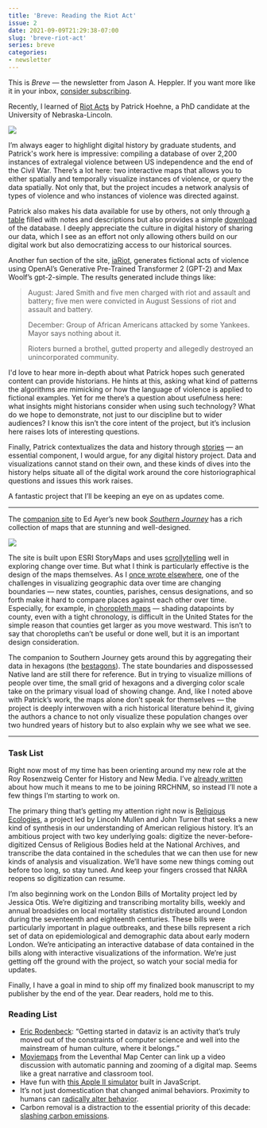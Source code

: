 ```yaml
---
title: 'Breve: Reading the Riot Act'
issue: 2
date: 2021-09-09T21:29:38-07:00
slug: 'breve-riot-act'
series: breve
categories:
- newsletter
---
```


<aside>
This is <em>Breve</em> &mdash; the newsletter from Jason A. Heppler. If you want more like it in your inbox, <a href="https://buttondown.email/jheppler">consider subscribing</a>. 
</aside>

Recently, I learned of [Riot Acts](https://www.riotacts.org/index.html) by Patrick Hoehne, a PhD candidate at the University of Nebraska-Lincoln.

![](/assets/images/https---bucketeer-e05bbc84-baa3-437e-9518-adb32be77984.s3.amazonaws.com-public-images-debb333b-9cfb-4696-a1c9-63700fea87a1_2027x1036.jpeg)

I’m always eager to highlight digital history by graduate students, and Patrick's work here is impressive: compiling a database of over 2,200 instances of extralegal violence between US independence and the end of the Civil War. There’s a lot here: two interactive maps that allows you to either spatially and temporally visualize instances of violence, or query the data spatially. Not only that, but the project incudes a network analysis of types of violence and who instances of violence was directed against. 

Patrick also makes his data available for use by others, not only through [a table](https://www.riotacts.org/pe/pe.html) filled with notes and descriptions but also provides a simple [download](https://www.riotacts.org/about/about.html) of the database. I deeply appreciate the culture in digital history of sharing our data, which I see as an effort not only allowing others build on our digital work but also democratizing access to our historical sources. 

Another fun section of the site, [iaRiot](https://www.riotacts.org/aigen.html), generates fictional acts of violence using OpenAI’s Generative Pre-Trained Transformer 2 (GPT-2) and Max Woolf’s gpt-2-simple. The results generated include things like: 

> August: Jared Smith and five men charged with riot and assault and battery; five men were convicted in August Sessions of riot and assault and battery.
> 
> December: Group of African Americans attacked by some Yankees. Mayor says nothing about it.
> 
> Rioters burned a brothel, gutted property and allegedly destroyed an unincorporated community.

I'd love to hear more in-depth about what Patrick hopes such generated content can provide historians. He hints at this, asking what kind of patterns the algorithms are mimicking or how the language of violence is applied to fictional examples. Yet for me there’s a question about usefulness here: what insights might historians consider when using such technology? What do we hope to demonstrate, not just to our discipline but to wider audiences? I know this isn’t the core intent of the project, but it’s inclusion here raises lots of interesting questions.

Finally, Patrick contextualizes the data and history through [stories](https://www.riotacts.org/stories/stories.html) — an essential component, I would argue, for any digital history project. Data and visualizations cannot stand on their own, and these kinds of dives into the history helps situate all of the digital work around the core historiographical questions and issues this work raises. 

A fantastic project that I’ll be keeping an eye on as updates come. 

-----

The [companion site](https://dsl.richmond.edu/southernjourney/) to Ed Ayer’s new book *[Southern Journey](https://lsupress.org/books/detail/southern-journey/)* has a rich collection of maps that are stunning and well-designed.

![](/assets/images/https---bucketeer-e05bbc84-baa3-437e-9518-adb32be77984.s3.amazonaws.com-public-images-556da260-f2ed-415f-b989-e8be6b8d00b5_1880x1282.jpeg)

The site is built upon ESRI StoryMaps and uses [scrollytelling](https://medium.com/nightingale/from-storytelling-to-scrollytelling-a-short-introduction-and-beyond-fbda32066964) well in exploring change over time. But what I think is particularly effective is the design of the maps themselves. As I [once wrote elsewhere](https://jasonheppler.org/2015/01/18/humanistic-approaches-to-data-visualization/), one of the challenges in visualizing geographic data over time are changing boundaries — new states, counties, parishes, census designations, and so forth make it hard to compare places against each other over time. Especially, for example, in [choropleth maps](https://en.wikipedia.org/wiki/Choropleth_map) — shading datapoints by county, even with a tight chronology, is difficult in the United States for the simple reason that counties get larger as you move westward. This isn’t to say that choropleths can’t be useful or done well, but it is an important design consideration. 

The companion to Southern Journey gets around this by aggregating their data in hexagons (the [bestagons](https://youtu.be/thOifuHs6eY)). The state boundaries and dispossessed Native land are still there for reference. But in trying to visualize millions of people over time, the small grid of hexagons and a diverging color scale take on the primary visual load of showing change. And, like I noted above with Patrick’s work, the maps alone don’t speak for themselves — the project is deeply interwoven with a rich historical literature behind it, giving the authors a chance to not only visualize these population changes over two hundred years of history but to also explain why we see what we see. 

-----

### Task List

Right now most of my time has been orienting around my new role at the Roy Rosenzweig Center for History and New Media. I’ve [already written](https://jasonheppler.org/2021/05/17/new-role-chmn/) about how much it means to me to be joining RRCHNM, so instead I’ll note a few things I’m starting to work on. 

The primary thing that’s getting my attention right now is [Religious Ecologies](https://religiousecologies.org/), a project led by Lincoln Mullen and John Turner that seeks a new kind of synthesis in our understanding of American religious history. It’s an ambitious project with two key underlying goals: digitize the never-before-digitized Census of Religious Bodies held at the National Archives, and transcribe the data contained in the schedules that we can then use for new kinds of analysis and visualization. We’ll have some new things coming out before too long, so stay tuned. And keep your fingers crossed that NARA reopens so digitization can resume.

I’m also beginning work on the London Bills of Mortality project led by Jessica Otis. We’re digitizing and transcribing mortality bills, weekly and annual broadsides on local mortality statistics distributed around London during the seventeenth and eighteenth centuries. These bills were particularly important in plague outbreaks, and these bills represent a rich set of data on epidemiological and demographic data about early modern London. We’re anticipating an interactive database of data contained in the bills along with interactive visualizations of the information. We’re just getting off the ground with the project, so watch your social media for updates. 

Finally, I have a goal in mind to ship off my finalized book manuscript to my publisher by the end of the year. Dear readers, hold me to this.

### Reading List

- [Eric Rodenbeck](https://hi.stamen.com/letter-to-a-young-data-visualizer-b08232c59712): “Getting started in dataviz is an activity that’s truly moved out of the constraints of computer science and well into the mainstream of human culture, where it belongs.”
- [Moviemaps](https://www.leventhalmap.org/articles/roll-the-tape-with-moviemaps/?utm_source=dancohen&utm_medium=email) from the Leventhal Map Center can link up a video discussion with automatic panning and zooming of a digital map. Seems like a great narrative and classroom tool.
- Have fun with [this Apple II simulator](https://www.scullinsteel.com/apple2/) built in JavaScript.
- It’s not just domestication that changed animal behaviors. Proximity to humans can [radically alter behavior](https://www.bbc.com/future/article/20210805-the-animals-changed-by-proximity-to-humans).
- Carbon removal is a distraction to the essential priority of this decade: [slashing carbon emissions](https://www.technologyreview.com/2021/07/08/1027908/carbon-removal-hype-is-a-dangerous-distraction-climate-change/).
